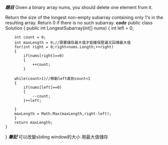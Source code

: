 ***題目***
Given a binary array nums, you should delete one element from it.

Return the size of the longest non-empty subarray containing only 1's in the resulting array. Return 0 if there is no such subarray.
***code***
public class Solution {
    public int LongestSubarray(int[] nums) {
        int left = 0;
        
        int count = 0;
        int maxLength = 0;//需要儲存最大值才能確保歷遍又回傳最大值
        for(int right = 0;right<nums.Length;++right)
        {
            if(nums[right]==0)
            {
                ++count;
            }
        
        while(count>1)//移動left直到count<1
        {
            if(nums[left]==0)
            {
                --count;
            }++left;

        }
        maxLength = Math.Max(maxLength,right-left);
        }
        return maxLength;
    }
}
***筆記***
可以改變sliding window的大小
用最大值儲存
